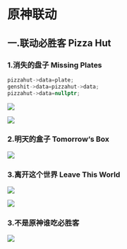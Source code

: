 # 原神联动

## 一.联动必胜客   Pizza Hut

### 1.消失的盘子   Missing Plates

```c++
pizzahut->data=plate;
genshit->data=pizzahut->data;
pizzahut->data=nullptr;
```

![](https://github.com/DreamingCats/GenshitJokes/raw/main/genshitjokes/原神联动/拿取盘子.jpg)

![](https://github.com/DreamingCats/GenshitJokes/raw/main/genshitjokes/原神联动/消失的盘子.jpg)

### 2.明天的盒子   Tomorrow‘s Box

![](https://github.com/DreamingCats/GenshitJokes/raw/main/genshitjokes/原神联动/明天的盒子.jpg)

### 3.离开这个世界   Leave This World

![](https://github.com/DreamingCats/GenshitJokes/raw/main/genshitjokes/原神联动/离开这个世界1.jpg)

![](https://github.com/DreamingCats/GenshitJokes/raw/main/genshitjokes/原神联动/离开这个世界2.jpg)

### 3.不是原神谁吃必胜客

![](https://github.com/DreamingCats/GenshitJokes/raw/main/genshitjokes/原神联动/不是原神谁吃必胜客.jpg)